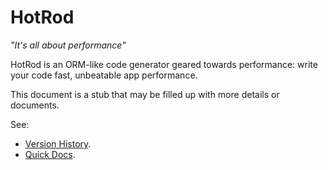 # HotRod 

*"It's all about performance"*

HotRod is an ORM-like code generator geared towards performance: write your code fast, unbeatable app performance.

This document is a stub that may be filled up with more details or documents.

See:

 - [Version History](./version-history.md).
 - [Quick Docs](docs/quick-docs/home.md).
 
  